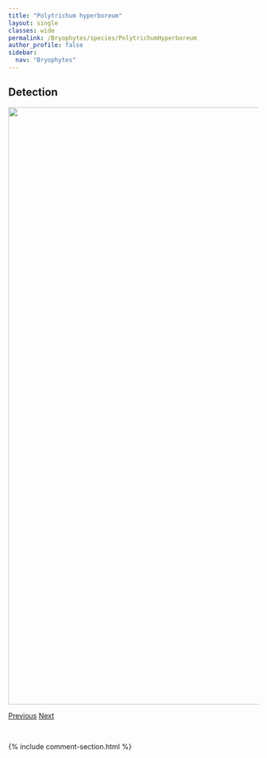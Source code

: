 ```yaml
---
title: "Polytrichum hyperboreum"
layout: single
classes: wide
permalink: /Bryophytes/species/PolytrichumHyperboreum
author_profile: false
sidebar:
  nav: "Bryophytes"
---
```


<h2>Detection</h2>

<a href="https://drive.google.com/uc?export=view&id=18xT5AdGkWTf_DHvUArZyb4z5P7jHH_ml">
<img src="https://drive.google.com/uc?export=view&id=18xT5AdGkWTf_DHvUArZyb4z5P7jHH_ml" height = "1200" width = "800">
</a>


<a href="/DevelopmentWebsite/Bryophytes/species/PolytrichumCommune" class="pagination--pager" title="Polytrichum commune">Previous</a> <a href="/DevelopmentWebsite/Bryophytes/species/PolytrichumJensenii" class="pagination--pager" title="Polytrichum jensenii">Next</a>

<p>&nbsp;</p>

{% include comment-section.html %}
